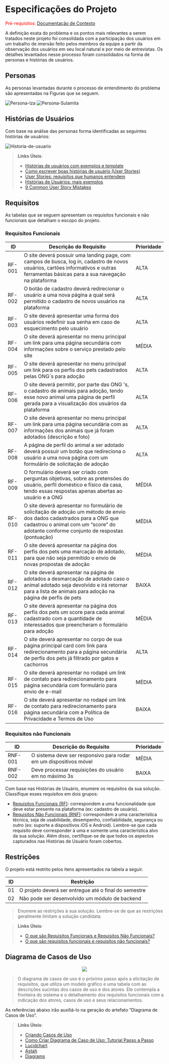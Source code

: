 # Especificações do Projeto

<span style="color:red">Pré-requisitos: <a href="1-Documentação de Contexto.md"> Documentação de Contexto</a></span>

A definição exata do problema e os pontos mais relevantes a serem tratados neste projeto foi consolidada com a participação dos usuários em um trabalho de imersão feito pelos membros da equipe a partir da observação dos usuários em seu local natural e por meio de entrevistas. Os detalhes levantados nesse processo foram consolidados na forma de personas e histórias de usuários.

## Personas

As personas levantadas durante o processo de entendimento do problema são apresentadas na Figuras que se seguem.


  ![Persona-Iza](https://user-images.githubusercontent.com/91227939/158077823-fa7e5bdf-223b-4952-b6c9-907368a2d093.png)
  ![Persona-Sulamita](https://user-images.githubusercontent.com/91227939/158077918-1f4632bd-3616-4dd9-8a34-338852ff72b8.png)

  

## Histórias de Usuários

Com base na análise das personas forma identificadas as seguintes histórias de usuários:

![Historia-de-usuario](https://user-images.githubusercontent.com/91227939/158077944-c13f5e33-fca5-476e-9799-3977fc80b440.png)


> **Links Úteis**:
> - [Histórias de usuários com exemplos e template](https://www.atlassian.com/br/agile/project-management/user-stories)
> - [Como escrever boas histórias de usuário (User Stories)](https://medium.com/vertice/como-escrever-boas-users-stories-hist%C3%B3rias-de-usu%C3%A1rios-b29c75043fac)
> - [User Stories: requisitos que humanos entendem](https://www.luiztools.com.br/post/user-stories-descricao-de-requisitos-que-humanos-entendem/)
> - [Histórias de Usuários: mais exemplos](https://www.reqview.com/doc/user-stories-example.html)
> - [9 Common User Story Mistakes](https://airfocus.com/blog/user-story-mistakes/)

## Requisitos

As tabelas que se seguem apresentam os requisitos funcionais e não funcionais que detalham o escopo do projeto.

### Requisitos Funcionais

|ID     | Descrição do Requisito  |Prioridade |
|-------|-------------------------|----|
|RF-001| O site deverá possuir uma landing page, com campos de busca, log in, cadastro de novos usuários, cartões informativos e outras ferramentas básicas para a sua navegação na  plataforma | ALTA | 
|RF-002| O botão de cadastro deverá redirecionar o usuário a uma nova página a qual será permitido o cadastro de novos usuários na plataforma   | ALTA |
|RF-003| O site deverá apresentar uma forma dos usuários redefinir sua senha em caso de esquecimento pelo usuário | ALTA |
|RF-004| O site deverá apresentar no menu principal um link para uma página secundária com informações sobre o serviço prestado pelo site | MÉDIA |
|RF-005| O site deverá apresentar no menu principal um link para os perfis dos pets cadastrados pelas ONG´s para adoção | ALTA |
|RF-006| O site deverá permitir, por parte das ONG 's, o cadastro de animais para adoção, tendo esse novo animal uma página de perfil gerada para a visualização dos usuários da plataforma | ALTA |
|RF-007| O site deverá apresentar no menu principal um link para uma página secundária com as informações dos animais que já foram adotados (descrição e foto) | ALTA |
|RF-008| A página de perfil do animal a ser adotado deverá possuir um botão que redireciona o usuário a uma nova página com um formulário de solicitação de adoção | ALTA |
|RF-009| O formulário deverá ser criado com perguntas objetivas, sobre as pretensões do usuário, perfil doméstico e físico da casa, tendo essas respostas apenas abertas ao usuário e a ONG | MÉDIA |
|RF-010| O site deverá apresentar no formulário de solicitação de adoção um método de envio dos dados cadastrados para a ONG que cadastrou o animal com um “score” do adotante conforme conjunto de respostas (pontuação) | MÉDIA |
|RF-011| O site deverá apresentar na página dos perfis dos pets uma marcação de adotado, para que não seja permitido o envio de novas propostas de adoção | MÉDIA |
|RF-012| O site deverá apresentar na página de adotados a desmarcação de adotado caso o animal adotado seja devolvido e irá retornar para a lista de animais para adoção na página de perfis de pets | BAIXA |
|RF-013| O site deverá apresentar na página dos perfis dos pets um score para cada animal cadastrado com a quantidade de interessados que preencheram o formulário para adoção | MÉDIA |
|RF-014| O site deverá apresentar no corpo de sua página principal card com link para redirecionamento para a página secundária de perfis dos pets já filtrado por gatos e cachorros | ALTA |
|RF-015| O site deverá apresentar no rodapé um link de contato para redirecionamento para página secundária com formulário para envio de e-mail | MÉDIA |
|RF-016| O site deverá apresentar no rodapé um link de contato para redirecionamento para página secundária com a Política de Privacidade e Termos de Uso | BAIXA |

### Requisitos não Funcionais

|ID     | Descrição do Requisito  |Prioridade |
|-------|-------------------------|----|
|RNF-001| O sistema deve ser responsivo para rodar em um dispositivos móvel | MÉDIA | 
|RNF-002| Deve processar requisições do usuário em no máximo 3s |  BAIXA | 

Com base nas Histórias de Usuário, enumere os requisitos da sua solução. Classifique esses requisitos em dois grupos:

- [Requisitos Funcionais
 (RF)](https://pt.wikipedia.org/wiki/Requisito_funcional):
 correspondem a uma funcionalidade que deve estar presente na
  plataforma (ex: cadastro de usuário).
- [Requisitos Não Funcionais
  (RNF)](https://pt.wikipedia.org/wiki/Requisito_n%C3%A3o_funcional):
  correspondem a uma característica técnica, seja de usabilidade,
  desempenho, confiabilidade, segurança ou outro (ex: suporte a
  dispositivos iOS e Android).
Lembre-se que cada requisito deve corresponder à uma e somente uma
característica alvo da sua solução. Além disso, certifique-se de que
todos os aspectos capturados nas Histórias de Usuário foram cobertos.

## Restrições

O projeto está restrito pelos itens apresentados na tabela a seguir.

|ID| Restrição                                             |
|--|-------------------------------------------------------|
|01| O projeto deverá ser entregue até o final do semestre |
|02| Não pode ser desenvolvido um módulo de backend        |


>Enumere as restrições à sua solução. Lembre-se de que as restrições geralmente limitam a solução candidata.

> **Links Úteis**:
> - [O que são Requisitos Funcionais e Requisitos Não Funcionais?](https://codificar.com.br/requisitos-funcionais-nao-funcionais/)
> - [O que são requisitos funcionais e requisitos não funcionais?](https://analisederequisitos.com.br/requisitos-funcionais-e-requisitos-nao-funcionais-o-que-sao/)

## Diagrama de Casos de Uso

<p align = "center">
  <img src = "pmv-ads-2022-1-e2-proj-int-t3-adotar-pets/docs/img/DCaso.jpeg">
</p>

>O diagrama de casos de uso é o próximo passo após a elicitação de requisitos, que utiliza um modelo gráfico e uma tabela com as descrições sucintas dos casos de uso e dos atores. Ele contempla a fronteira do sistema e o detalhamento dos requisitos funcionais com a indicação dos atores, casos de uso e seus relacionamentos. 

As referências abaixo irão auxiliá-lo na geração do artefato “Diagrama de Casos de Uso”.

> **Links Úteis**:
> - [Criando Casos de Uso](https://www.ibm.com/docs/pt-br/elm/6.0?topic=requirements-creating-use-cases)
> - [Como Criar Diagrama de Caso de Uso: Tutorial Passo a Passo](https://gitmind.com/pt/fazer-diagrama-de-caso-uso.html/)
> - [Lucidchart](https://www.lucidchart.com/)
> - [Astah](https://astah.net/)
> - [Diagrams](https://app.diagrams.net/)
